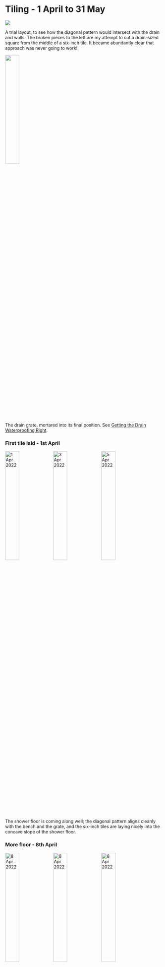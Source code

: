 # Tiling - 1 April to 31 May

![](images/IMG_4255.jpg)

A trial layout, to see how the diagonal pattern would intersect with the drain and walls.  The broken pieces to the left are my attempt to cut a drain-sized square from the middle of a six-inch tile.  It became abundantly clear that approach was never going to work!

<img width="30%" src="images/IMG_4260.jpg">

The drain grate, mortared into its final position.  See [Getting the Drain Waterproofing Right](waterproofing.md#getting-the-drain-waterproofing-right).

### First tile laid - 1st April
<img width="30%" src="images/IMG_4275.jpg" alt="1 Apr 2022">
<img width="30%" src="images/IMG_4302.jpg" alt="3 Apr 2022">
<img width="30%" src="images/IMG_4304.jpg" alt="5 Apr 2022">

The shower floor is coming along well; the diagonal pattern aligns cleanly with the bench and the grate, and the six-inch tiles are laying nicely into the concave slope of the shower floor.

### More floor - 8th April
<img width="30%" src="images/IMG_4306.jpg" alt="8 Apr 2022">
<img width="30%" src="images/IMG_4307.jpg" alt="8 Apr 2022">
<img width="30%" src="images/IMG_4310.jpg" alt="8 Apr 2022">

So many tiles...

### More floor - 9th April
<img width="30%" src="images/IMG_4313.jpg" alt="9 Apr 2022">
<img width="30%" src="images/IMG_4314.jpg" alt="9 Apr 2022">
<img width="30%" src="images/IMG_4316.jpg" alt="10 Apr 2022">

### Tiling the Bench - 2nd May to 4th May
<img width="30%" src="images/IMG_4440.jpg" alt="2 May 2022">
<img width="30%" src="images/IMG_4443.jpg" alt="3 May 2022">
<img width="30%" src="images/IMG_4445.jpg" alt="4 May 2022">

### Laying Wall Tile - 30 April to 31 May

One tricky bit about the walls was positioning the tile seams such that there were no awkward intersections with fixtures, floors, or corners.  I didn't want to deal with cutting and placing slivers of tile, and it wouldn't look good or last well.

Also, I needed to keep everything aligned all the way around the shower.

<img width="30%" src="images/IMG_4434.jpg" >
<img width="30%" src="images/IMG_4435.jpg" >
<img width="30%" src="images/IMG_4444.jpg" >

I started from the middle of the bench, so that it would align with the floor seams.  On the opposite wall, I started so that the steam vent, the cubby, the floor, and the corner would come out right.

Now I needed to make everything come together.  As I went, I realized I had a 3/16" height discrepancy that would have to be resolved before the courses met.  This was due to my uncertainty about exactly how the seam width would work out.

<img width="30%" src="images/IMG_4453.jpg" >
<img width="30%" src="images/IMG_4454.jpg" >
<img width="30%" src="images/IMG_4455.jpg" >
<img width="30%" src="images/IMG_4520.jpg" >

### Shower Cubby - 11 May
<img width="30%" src="images/IMG_4521.jpg" >
<img width="30%" src="images/IMG_4522.jpg" >
<img width="30%" src="images/IMG_4523.jpg" >
<img width="30%" src="images/IMG_4526.jpg" >

### Continuing With Wall Tile ...
<img width="30%" src="images/IMG_4524.jpg" >
<img width="30%" src="images/IMG_4525.jpg" >
<img width="30%" src="images/IMG_4528.jpg" >
<img width="30%" src="images/IMG_4530.jpg" >
<img width="30%" src="images/IMG_4529.jpg" >
<img width="30%" src="images/IMG_4531.jpg" >
<img width="30%" src="images/IMG_4532.jpg" >
<img width="30%" src="images/IMG_4533.jpg" >
<img width="30%" src="images/IMG_4538.jpg" >
<img width="30%" src="images/IMG_4539.jpg" >
<img width="30%" src="images/IMG_4572.jpg" >
<img width="30%" src="images/IMG_4573.jpg" >
<img width="30%" src="images/IMG_4574.jpg" >
<img width="30%" src="images/IMG_4575.jpg" >
<img width="30%" src="images/IMG_4576.jpg" >
<img width="30%" src="images/IMG_4577.jpg" >
<img width="30%" src="images/IMG_4578.jpg" >

### Oops - How to Break and Fix a Tile - 22 May
<img width="30%" src="images/IMG_4582.jpg" >
<img width="30%" src="images/IMG_4583.jpg" >

Careful work with a cold chisel is required, but it's not too bad.

### Back To Wall Tile ...
<img width="30%" src="images/IMG_4584.jpg" >
<img width="30%" src="images/IMG_4585.jpg" >
<img width="30%" src="images/IMG_4588.jpg" >
<img width="30%" src="images/IMG_4589.jpg" >
<img width="30%" src="images/IMG_4592.jpg" >
<img width="30%" src="images/IMG_4593.jpg" >
<img width="30%" src="images/IMG_4594.jpg" >
<img width="30%" src="images/IMG_4596.jpg" >
<img width="30%" src="images/IMG_4597.jpg" >
<img width="30%" src="images/IMG_4598.jpg" >
<img width="30%" src="images/IMG_4599.jpg" >
<img width="30%" src="images/IMG_4632.jpg" >
<img width="30%" src="images/IMG_4633.jpg" >
<img width="30%" src="images/IMG_4634.jpg" >
<img width="30%" src="images/IMG_4635.jpg" >
<img width="30%" src="images/IMG_4636.jpg" >
<img width="30%" src="images/IMG_4637.jpg" >

Finished tiling two months to the day after I started.  433 full or partial tiles laid!  It felt almost like I knew each one by name...
